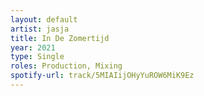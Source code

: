 ```yaml
---
layout: default
artist: jasja
title: In De Zomertijd
year: 2021
type: Single
roles: Production, Mixing
spotify-url: track/5MIAIijOHyYuROW6MiK9Ez
---
```


